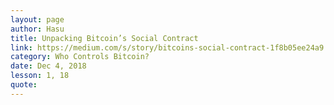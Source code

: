 ```yaml
---
layout: page
author: Hasu
title: Unpacking Bitcoin’s Social Contract
link: https://medium.com/s/story/bitcoins-social-contract-1f8b05ee24a9
category: Who Controls Bitcoin?
date: Dec 4, 2018
lesson: 1, 18
quote: 
---
```

